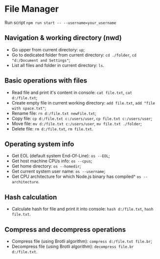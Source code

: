 # File Manager

Run script `npm run start -- --username=your_username`

## Navigation & working directory (nwd)

- Go upper from current directory: `up`;
- Go to dedicated folder from current directory: `cd ./folder`, `cd "d:/Document and Settings"`;
- List all files and folder in current directory: `ls`.

## Basic operations with files

- Read file and print it's content in console: `cat file.txt`, `cat d:/file.txt`;
- Create empty file in current working directory: `add file.txt`, `add "file with space.txt"`;
- Rename file: `rn d:/file.txt newFile.txt`;
- Copy file: `cp d:/file.txt c:/users/user`, `cp file.txt c:/users/user`;
- Move file: `mv d:/file.txt c:/users/user`, `mv file.txt ./folder`;
- Delete file: `rm d:/file.txt`, `rm file.txt`.

## Operating system info

- Get EOL (default system End-Of-Line): `os --EOL`;
- Get host machine CPUs info: `os --cpus`;
- Get home directory: `os --homedir`;
- Get current system user name: `os --username`;
- Get CPU architecture for which Node.js binary has compiled^ `os --architecture`.

## Hash calculation

- Calculate hash for file and print it into console: `hash d:/file.txt`, `hash file.txt`.

## Compress and decompress operations

- Compress file (using Brotli algorithm): `compress d:/file.txt file.br`;
- Decompress file (using Brotli algorithm): `decompress file.br d:/file.txt`.
